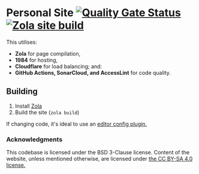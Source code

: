 # Personal Site [![Quality Gate Status](https://sonarcloud.io/api/project_badges/measure?project=doamatto_personal-site&metric=alert_status)](https://sonarcloud.io/dashboard?id=doamatto_personal-site)[![Zola site build](https://github.com/doamatto/doamatto.xyz/actions/workflows/test-build.yml/badge.svg)](https://github.com/doamatto/doamatto.xyz/actions/workflows/test-build.yml)

This utilises:
- **Zola** for page compilation,
- **1984** for hosting,
- **Cloudflare** for load balancing; and:
- **GitHub Actions, SonarCloud, and AccessLint** for code quality.

## Building
1. Install [Zola](https://www.getzola.org/documentation/getting-started/installation/)
2. Build the site (`zola build`)

If changing code, it's ideal to use an [editor config plugin.](https://editorconfig.org/#download) 

### Acknowledgments
This codebase is licensed under the BSD 3-Clause license. Content of the website, unless mentioned otherwise, are licensed under [the CC BY-SA 4.0 license.](https://creativecommons.org/licenses/by-sa/4.0/deed.fr)

